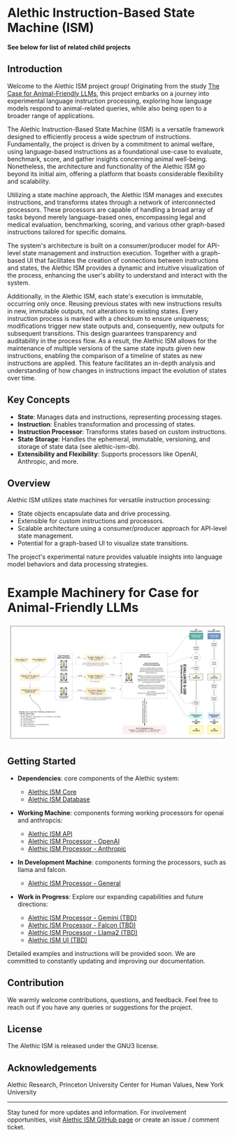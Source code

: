 # Alethic Instruction-Based State Machine (ISM)

**See below for list of related child projects**

## Introduction 
Welcome to the Alethic ISM project group! Originating from the study [The Case for Animal-Friendly LLMs](docs/Ghose%2C%20Tse%2C%20Rasaee%2C%20Sebo%2C%20Singer.pdf), this project embarks on a journey into experimental language instruction processing, exploring how language models respond to animal-related queries, while also being open to a broader range of applications.

The Alethic Instruction-Based State Machine (ISM) is a versatile framework designed to efficiently process a wide spectrum of instructions. Fundamentally, the project is driven by a commitment to animal welfare, using language-based instructions as a foundational use-case to evaluate, benchmark, score, and gather insights concerning animal well-being. Nonetheless, the architecture and functionality of the Alethic ISM go beyond its initial aim, offering a platform that boasts considerable flexibility and scalability.

Utilizing a state machine approach, the Alethic ISM manages and executes instructions, and transforms states through a network of interconnected processors. These processors are capable of handling a broad array of tasks beyond merely language-based ones, encompassing legal and medical evaluation, benchmarking, scoring, and various other graph-based instructions tailored for specific domains.

The system's architecture is built on a consumer/producer model for API-level state management and instruction execution. Together with a graph-based UI that facilitates the creation of connections between instructions and states, the Alethic ISM provides a dynamic and intuitive visualization of the process, enhancing the user's ability to understand and interact with the system.

Additionally, in the Alethic ISM, each state's execution is immutable, occurring only once. Reusing previous states with new instructions results in new, immutable outputs, not alterations to existing states. Every instruction process is marked with a checksum to ensure uniqueness; modifications trigger new state outputs and, consequently, new outputs for subsequent transitions. This design guarantees transparency and auditability in the process flow. As a result, the Alethic ISM allows for the maintenance of multiple versions of the same state inputs given new instructions, enabling the comparison of a timeline of states as new instructions are applied. This feature facilitates an in-depth analysis and understanding of how changes in instructions impact the evolution of states over time.

## Key Concepts
- **State**: Manages data and instructions, representing processing stages.
- **Instruction**: Enables transformation and processing of states.
- **Instruction Processor**: Transforms states based on custom instructions.
- **State Storage**: Handles the ephemeral, immutable, versioning, and storage of state data (see alethic-ism-db).
- **Extensibility and Flexibility**: Supports processors like OpenAI, Anthropic, and more.

## Overview
Alethic ISM utilizes state machines for versatile instruction processing:
- State objects encapsulate data and drive processing.
- Extensible for custom instructions and processors.
- Scalable architecture using a consumer/producer approach for API-level state management.
- Potential for a graph-based UI to visualize state transitions.

The project's experimental nature provides valuable insights into language model behaviors and data processing strategies.

# Example Machinery for Case for Animal-Friendly LLMs
![Conceptual Machinery AnimaLLM](docs/ConceptualMachineryAnimaLLM_20231223r2.png)

## Getting Started
- **Dependencies**: core components of the Alethic system:
  - [Alethic ISM Core](https://github.com/quantumwake/alethic-ism-core.git)
  - [Alethic ISM Database](https://github.com/quantumwake/alethic-ism-db.git)
 
- **Working Machine**: components forming working processors for openai and anthropcis:
  - [Alethic ISM API](https://github.com/quantumwake/alethic-ism-api.git)
  - [Alethic ISM Processor - OpenAI](https://github.com/quantumwake/alethic-ism-processor-openai.git)
  - [Alethic ISM Processor - Anthropic](https://github.com/quantumwake/alethic-ism-processor-anthropic.git)
 
- **In Development Machine**: components forming the processors, such as llama and falcon.
  - [Alethic ISM Processor - General](https://github.com/quantumwake/alethic-ism-processor-general.git)
    
- **Work in Progress**: Explore our expanding capabilities and future directions:
  - [Alethic ISM Processor - Gemini (TBD)](https://github.com/quantumwake/alethic-ism-processor-gemini)
  - [Alethic ISM Processor - Falcon (TBD)](https://github.com/quantumwake/alethic-ism-processor-falcon)
  - [Alethic ISM Processor - Llama2 (TBD)](https://github.com/quantumwake/alethic-ism-processor-llama2)
  - [Alethic ISM UI (TBD)](https://github.com/quantumwake/alethic-ism-ui)

Detailed examples and instructions will be provided soon. We are committed to constantly updating and improving our documentation.

## Contribution
We warmly welcome contributions, questions, and feedback. Feel free to reach out if you have any queries or suggestions for the project.

## License
The Alethic ISM is released under the GNU3 license.

## Acknowledgements
Alethic Research, Princeton University Center for Human Values, New York University

---

Stay tuned for more updates and information. For involvement opportunities, visit [Alethic ISM GitHub page](https://github.com/quantumwake/alethic) or create an issue / comment ticket.
